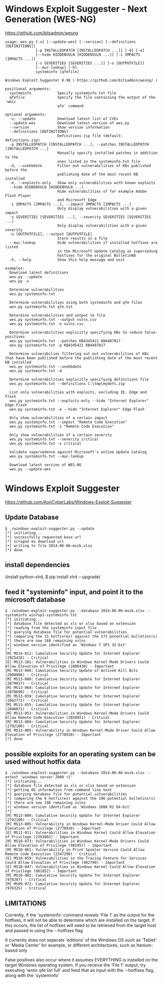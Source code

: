 # Windows Exploit Suggester - Next Generation (WES-NG)
https://github.com/bitsadmin/wesng

```
usage: wes.py [-u] [--update-wes] [--version] [--definitions [DEFINITIONS]]
              [-p INSTALLEDPATCH [INSTALLEDPATCH ...]] [-d] [-e]
              [--hide HIDDENVULN [HIDDENVULN ...]] [-i IMPACTS [IMPACTS ...]]
              [-s SEVERITIES [SEVERITIES ...]] [-o [OUTPUTFILE]]
              [--muc-lookup] [-h]
              systeminfo [qfefile]

Windows Exploit Suggester 0.98 ( https://github.com/bitsadmin/wesng/ )

positional arguments:
  systeminfo            Specify systeminfo.txt file
  qfefile               Specify the file containing the output of the 'wmic
                        qfe' command

optional arguments:
  -u, --update          Download latest list of CVEs
  --update-wes          Download latest version of wes.py
  --version             Show version information
  --definitions [DEFINITIONS]
                        Definitions zip file (default: definitions.zip)
  -p INSTALLEDPATCH [INSTALLEDPATCH ...], --patches INSTALLEDPATCH [INSTALLEDPATCH ...]
                        Manually specify installed patches in addition to the
                        ones listed in the systeminfo.txt file
  -d, --usekbdate       Filter out vulnerabilities of KBs published before the
                        publishing date of the most recent KB installed
  -e, --exploits-only   Show only vulnerabilities with known exploits
  --hide HIDDENVULN [HIDDENVULN ...]
                        Hide vulnerabilities of for example Adobe Flash Player
                        and Microsoft Edge
  -i IMPACTS [IMPACTS ...], --impact IMPACTS [IMPACTS ...]
                        Only display vulnerabilities with a given impact
  -s SEVERITIES [SEVERITIES ...], --severity SEVERITIES [SEVERITIES ...]
                        Only display vulnerabilities with a given severity
  -o [OUTPUTFILE], --output [OUTPUTFILE]
                        Store results in a file
  --muc-lookup          Hide vulnerabilities if installed hotfixes are listed
                        in the Microsoft Update Catalog as superseding
                        hotfixes for the original BulletinKB
  -h, --help            Show this help message and exit

examples:
  Download latest definitions
  wes.py --update
  wes.py -u

  Determine vulnerabilities
  wes.py systeminfo.txt
  
  Determine vulnerabilities using both systeminfo and qfe files
  wes.py systeminfo.txt qfe.txt

  Determine vulnerabilities and output to file
  wes.py systeminfo.txt --output vulns.csv
  wes.py systeminfo.txt -o vulns.csv

  Determine vulnerabilities explicitly specifying KBs to reduce false-positives
  wes.py systeminfo.txt --patches KB4345421 KB4487017
  wes.py systeminfo.txt -p KB4345421 KB4487017
  
  Determine vulnerabilies filtering out out vulnerabilities of KBs that have been published before the publishing date of the most recent KB installed
  wes.py systeminfo.txt --usekbdate
  wes.py systeminfo.txt -d

  Determine vulnerabilities explicitly specifying definitions file
  wes.py systeminfo.txt --definitions C:\tmp\mydefs.zip

  List only vulnerabilities with exploits, excluding IE, Edge and Flash
  wes.py systeminfo.txt --exploits-only --hide "Internet Explorer" Edge Flash
  wes.py systeminfo.txt -e --hide "Internet Explorer" Edge Flash

  Only show vulnerabilities of a certain impact
  wes.py systeminfo.txt --impact "Remote Code Execution"
  wes.py systeminfo.txt -i "Remote Code Execution"
  
  Only show vulnerabilities of a certain severity
  wes.py systeminfo.txt --severity critical
  wes.py systeminfo.txt -s critical
  
  Validate supersedence against Microsoft's online Update Catalog
  wes.py systeminfo.txt --muc-lookup

  Download latest version of WES-NG
  wes.py --update-wes
  ```
  
# Windows Exploit Suggester
https://github.com/AonCyberLabs/Windows-Exploit-Suggester
## Update Database
  
  ```
$ ./windows-exploit-suggester.py --update
[*] initiating...
[*] successfully requested base url
[*] scraped ms download url
[+] writing to file 2014-06-06-mssb.xlsx
[*] done
```

## install dependencies

(install python-xlrd, $ pip install xlrd --upgrade)

## feed it "systeminfo" input, and point it to the microsoft database
```
$ ./windows-exploit-suggester.py --database 2014-06-06-mssb.xlsx --systeminfo win7sp1-systeminfo.txt 
[*] initiating...
[*] database file detected as xls or xlsx based on extension
[*] reading from the systeminfo input file
[*] querying database file for potential vulnerabilities
[*] comparing the 15 hotfix(es) against the 173 potential bulletins(s)
[*] there are now 168 remaining vulns
[+] windows version identified as 'Windows 7 SP1 32-bit'
[*] 
[M] MS14-012: Cumulative Security Update for Internet Explorer (2925418) - Critical
[E] MS13-101: Vulnerabilities in Windows Kernel-Mode Drivers Could Allow Elevation of Privilege (2880430) - Important
[M] MS13-090: Cumulative Security Update of ActiveX Kill Bits (2900986) - Critical
[M] MS13-080: Cumulative Security Update for Internet Explorer (2879017) - Critical
[M] MS13-069: Cumulative Security Update for Internet Explorer (2870699) - Critical
[M] MS13-059: Cumulative Security Update for Internet Explorer (2862772) - Critical
[M] MS13-055: Cumulative Security Update for Internet Explorer (2846071) - Critical
[M] MS13-053: Vulnerabilities in Windows Kernel-Mode Drivers Could Allow Remote Code Execution (2850851) - Critical
[M] MS13-009: Cumulative Security Update for Internet Explorer (2792100) - Critical
[M] MS13-005: Vulnerability in Windows Kernel-Mode Driver Could Allow Elevation of Privilege (2778930) - Important
[*] done
```
## possible exploits for an operating system can be used without hotfix data
```
$ ./windows-exploit-suggester.py --database 2014-06-06-mssb.xlsx --ostext 'windows server 2008 r2' 
[*] initiating...
[*] database file detected as xls or xlsx based on extension
[*] getting OS information from command line text
[*] querying database file for potential vulnerabilities
[*] comparing the 0 hotfix(es) against the 196 potential bulletins(s)
[*] there are now 196 remaining vulns
[+] windows version identified as 'Windows 2008 R2 64-bit'
[*] 
[M] MS13-009: Cumulative Security Update for Internet Explorer (2792100) - Critical
[M] MS13-005: Vulnerability in Windows Kernel-Mode Driver Could Allow Elevation of Privilege (2778930) - Important
[E] MS11-011: Vulnerabilities in Windows Kernel Could Allow Elevation of Privilege (2393802) - Important
[M] MS10-073: Vulnerabilities in Windows Kernel-Mode Drivers Could Allow Elevation of Privilege (981957) - Important
[M] MS10-061: Vulnerability in Print Spooler Service Could Allow Remote Code Execution (2347290) - Critical
[E] MS10-059: Vulnerabilities in the Tracing Feature for Services Could Allow Elevation of Privilege (982799) - Important
[E] MS10-047: Vulnerabilities in Windows Kernel Could Allow Elevation of Privilege (981852) - Important
[M] MS10-002: Cumulative Security Update for Internet Explorer (978207) - Critical
[M] MS09-072: Cumulative Security Update for Internet Explorer (976325) - Critical
```
## LIMITATIONS

Currently, if the 'systeminfo' command reveals 'File 1' as the output for the hotfixes, it will not be able to determine which are installed on the target. If this occurs, the list of hotfixes will need to be retrieved from the target host and passed in using the --hotfixes flag

It currently does not seperate 'editions' of the Windows OS such as 'Tablet' or 'Media Center' for example, or different architectures, such as Itanium-based only

False positives also occur where it assumes EVERYTHING is installed on the target Windows operating system. If you receive the 'File 1' output, try executing 'wmic qfe list full' and feed that as input with the --hotfixes flag, along with the 'systeminfo'
 
